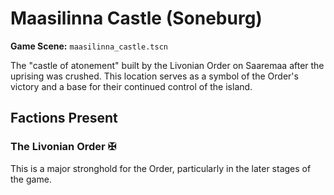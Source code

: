 # Maasilinna Castle (Soneburg)

**Game Scene:** `maasilinna_castle.tscn`

The "castle of atonement" built by the Livonian Order on Saaremaa after the uprising was crushed. This location serves as a symbol of the Order's victory and a base for their continued control of the island.

## Factions Present

### The Livonian Order ✠ 
This is a major stronghold for the Order, particularly in the later stages of the game.
